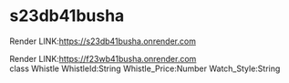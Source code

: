 # s23db41busha

Render LINK:https://s23db41busha.onrender.com

Render LINK:https://f23wb41busha.onrender.com<br>
class Whistle WhistleId:String Whistle_Price:Number Watch_Style:String
